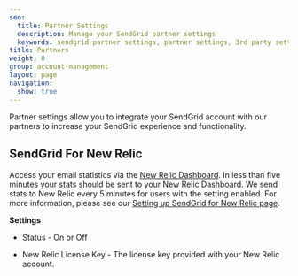 ```yaml
---
seo:
  title: Partner Settings
  description: Manage your SendGrid partner settings
  keywords: sendgrid partner settings, partner settings, 3rd party settings
title: Partners
weight: 0
group: account-management
layout: page
navigation:
  show: true
---
```


Partner settings allow you to integrate your SendGrid account with our partners to increase your SendGrid experience and functionality.

## 	SendGrid For New Relic

Access your email statistics via the [New Relic Dashboard](http://newrelic.com/). In less than five minutes your stats should be sent to your New Relic Dashboard. We send stats to New Relic every 5 minutes for users with the setting enabled. For more information, please see our [Setting up SendGrid for New Relic page]({{root_url}}/knowledge-center/analytics-and-reporting/tracking-stats-using-new-relic/).

 **Settings**

* Status - On or Off

* New Relic License Key - The license key provided with your New Relic account.
